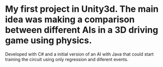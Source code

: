 # My first project in Unity3d. The main idea was making a comparison between different AIs in a 3D driving game using physics.
Developed with C# and a initial version of an AI with Java that could start training the circuit using only regression and diferent events.
